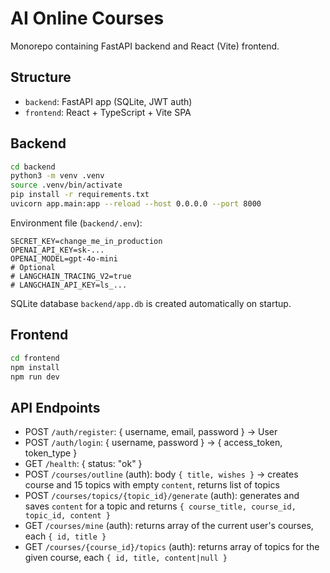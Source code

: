 # AI Online Courses

Monorepo containing FastAPI backend and React (Vite) frontend.

## Structure

- `backend`: FastAPI app (SQLite, JWT auth)
- `frontend`: React + TypeScript + Vite SPA

## Backend

```bash
cd backend
python3 -m venv .venv
source .venv/bin/activate
pip install -r requirements.txt
uvicorn app.main:app --reload --host 0.0.0.0 --port 8000
```

Environment file (`backend/.env`):

```
SECRET_KEY=change_me_in_production
OPENAI_API_KEY=sk-...
OPENAI_MODEL=gpt-4o-mini
# Optional
# LANGCHAIN_TRACING_V2=true
# LANGCHAIN_API_KEY=ls_...
```

SQLite database `backend/app.db` is created automatically on startup.

## Frontend

```bash
cd frontend
npm install
npm run dev
```

## API Endpoints

- POST `/auth/register`: { username, email, password } → User
- POST `/auth/login`: { username, password } → { access_token, token_type }
- GET `/health`: { status: "ok" }
- POST `/courses/outline` (auth): body `{ title, wishes }` → creates course and 15 topics with empty `content`, returns list of topics
- POST `/courses/topics/{topic_id}/generate` (auth): generates and saves `content` for a topic and returns `{ course_title, course_id, topic_id, content }`
- GET `/courses/mine` (auth): returns array of the current user's courses, each `{ id, title }`
- GET `/courses/{course_id}/topics` (auth): returns array of topics for the given course, each `{ id, title, content|null }`
